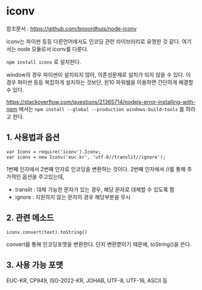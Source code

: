 # iconv

참조문서 : https://github.com/bnoordhuis/node-iconv

iconv는 파이썬 등등 다른언어에서도 인코딩 관련 라이브러리로 유명한 것 같다. 여기서는 node 모듈로서 iconv를 다룬다.

`npm install iconv` 로 설치한다.

window의 경우 파이썬이 설치되지 않아, 의존성문제로 설치가 되지 않을 수 있다. 이 경우 파이썬 등등 복잡하게 설치하는 것보단, 윈10 파워쉘을 이용하면 간단하게 해결할 수 있다.

https://stackoverflow.com/questions/21365714/nodejs-error-installing-with-npm 에서는 `npm install --global --production windows-build-tools` 를 하라고 한다.

## 1. 사용법과 옵션
	var Iconv = require('iconv').Iconv;  
	var iconv = new Iconv('euc-kr', 'utf-8//translit//ignore');

1번째 인자에서 2번째 인자로 인코딩을 변환하는 것이다. 2번째 인자에서 //를 통해 추가적인 옵션을 주고있는데,

* translit : 대체 가능한 문자가 있는 경우, 해당 문자로 대체할 수 있도록 함
* ignore : 지원하지 않는 문자의 경우 해당부분을 무시

## 2. 관련 메소드
	iconv.convert(text).toString()

convert를 통해 인코딩포맷을 변환한다. 단지 변환뿐이기 때문에, toString()을 쓴다.

## 3. 사용 가능 포맷
EUC-KR, CP949, ISO-2022-KR, JOHAB, UTF-8, UTF-16, ASCII 등